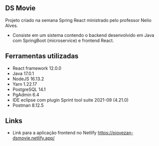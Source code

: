## DS Movie
 
Projeto criado na semana Spring React ministrado pelo professor Nelio Alves.

 - Consiste em um sistema contendo o backend desenvolvido em Java com SpringBoot (microservice) e frontend React.
 
## Ferramentas utilizadas
 
 
* React framework 12.0.0
* Java 17.0.1
* NodeJS 16.13.2
* Yarn 1.22.17
* PostgreSQL 14.1
* PgAdmin 6.4
* IDE eclipse com plugin Sprint tool suite 2021-09 (4.21.0)
* Postman 8.12.5
 
 ## Links
 
  - Link para a aplicação frontend no Netlify https://piovezan-dsmovie.netlify.app/
